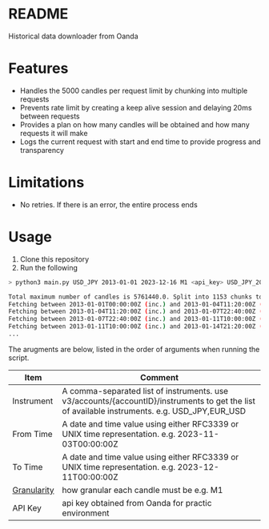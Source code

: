 # README

Historical data downloader from Oanda

# Features

- Handles the 5000 candles per request limit by chunking into multiple requests
- Prevents rate limit by creating a keep alive session and delaying 20ms between requests
- Provides a plan on how many candles will be obtained and how many requests it will make
- Logs the current request with start and end time to provide progress and transparency

# Limitations

- No retries. If there is an error, the entire process ends

# Usage

1. Clone this repository
2. Run the following

```sh
> python3 main.py USD_JPY 2013-01-01 2023-12-16 M1 <api_key> USD_JPY_20130101_20231216.csv

Total maximum number of candles is 5761440.0. Split into 1153 chunks to workaround the limit=5000 per request
Fetching between 2013-01-01T00:00:00Z (inc.) and 2013-01-04T11:20:00Z (exc.)
Fetching between 2013-01-04T11:20:00Z (inc.) and 2013-01-07T22:40:00Z (exc.)
Fetching between 2013-01-07T22:40:00Z (inc.) and 2013-01-11T10:00:00Z (exc.)
Fetching between 2013-01-11T10:00:00Z (inc.) and 2013-01-14T21:20:00Z (exc.)
...
```

The arugments are below, listed in the order of arguments when running the script.

| Item | Comment |
|--|--|
| Instrument | A comma-separated list of instruments. use v3/accounts/{accountID}/instruments to get the list of available instruments. e.g. USD_JPY,EUR_USD |
| From Time | A date and time value using either RFC3339 or UNIX time representation. e.g. 2023-11-03T00:00:00Z |
| To Time | A date and time value using either RFC3339 or UNIX time representation. e.g. 2023-12-11T00:00:00Z |
| [Granularity][1] | how granular each candle must be e.g. M1
| API Key | api key obtained from Oanda for practic environment |



[1]: https://developer.oanda.com/rest-live-v20/instrument-df/#CandlestickGranularity
